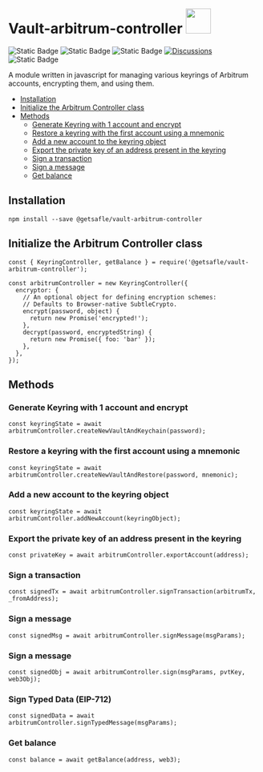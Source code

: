 # Vault-arbitrum-controller <code><a href="https://www.docker.com/" target="_blank"><img height="50" src="https://assets.coingecko.com/coins/images/16547/small/photo_2023-03-29_21.47.00.jpeg?1680097630"></a></code>

<img alt="Static Badge" src="https://img.shields.io/badge/version-v1.0.4-blue">  <img alt="Static Badge" src="https://img.shields.io/badge/nvm-v6.0.6-red">  <img alt="Static Badge" src="https://img.shields.io/badge/License-MIT-green">   [![Discussions][discussions-badge]][discussions-link]
 <img alt="Static Badge" src="https://img.shields.io/badge/Arbitrum_controller-documentation-purple">   

A module written in javascript for managing various keyrings of Arbitrum accounts, encrypting them, and using them.

- [Installation](#installation)
- [Initialize the Arbitrum Controller class](#initialize-the-arbitrum-controller-class)
- [Methods](#methods)
  - [Generate Keyring with 1 account and encrypt](#generate-keyring-with-1-account-and-encrypt)
  - [Restore a keyring with the first account using a mnemonic](#restore-a-keyring-with-the-first-account-using-a-mnemonic)
  - [Add a new account to the keyring object](#add-a-new-account-to-the-keyring-object)
  - [Export the private key of an address present in the keyring](#export-the-private-key-of-an-address-present-in-the-keyring)
  - [Sign a transaction](#sign-a-transaction)
  - [Sign a message](#sign-a-message)
  - [Get balance](#get-balance)


## Installation
```
npm install --save @getsafle/vault-arbitrum-controller
```
## Initialize the Arbitrum Controller class

```
const { KeyringController, getBalance } = require('@getsafle/vault-arbitrum-controller');

const arbitrumController = new KeyringController({
  encryptor: {
    // An optional object for defining encryption schemes:
    // Defaults to Browser-native SubtleCrypto.
    encrypt(password, object) {
      return new Promise('encrypted!');
    },
    decrypt(password, encryptedString) {
      return new Promise({ foo: 'bar' });
    },
  },
});
```

## Methods

### Generate Keyring with 1 account and encrypt

```
const keyringState = await arbitrumController.createNewVaultAndKeychain(password);
```

### Restore a keyring with the first account using a mnemonic

```
const keyringState = await arbitrumController.createNewVaultAndRestore(password, mnemonic);
```

### Add a new account to the keyring object

```
const keyringState = await arbitrumController.addNewAccount(keyringObject);
```

### Export the private key of an address present in the keyring

```
const privateKey = await arbitrumController.exportAccount(address);
```

### Sign a transaction

```
const signedTx = await arbitrumController.signTransaction(arbitrumTx, _fromAddress);
```

### Sign a message

```
const signedMsg = await arbitrumController.signMessage(msgParams);
```

### Sign a message

```
const signedObj = await arbitrumController.sign(msgParams, pvtKey, web3Obj);
```

### Sign Typed Data (EIP-712)

```
const signedData = await arbitrumController.signTypedMessage(msgParams);
```

### Get balance

```
const balance = await getBalance(address, web3);
```
[discussions-badge]: https://img.shields.io/badge/Code_Quality-passing-rgba
[discussions-link]: https://github.com/getsafle/vault-arbitrum-controller/actions
